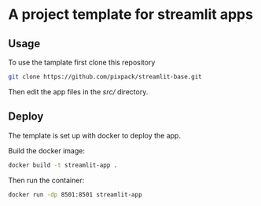 # A project template for streamlit apps

## Usage
To use the tamplate first clone this repository

```bash
git clone https://github.com/pixpack/streamlit-base.git
```

Then edit the app files in the *src/* directory.

## Deploy
The template is set up with docker to deploy the app.

Build the docker image:
```bash
docker build -t streamlit-app .
```

Then run the container:
```bash
docker run -dp 8501:8501 streamlit-app
```